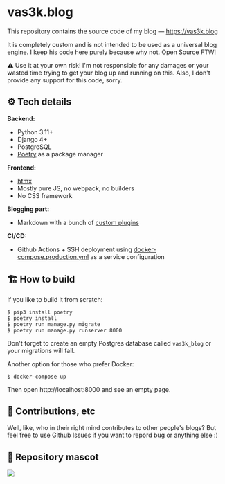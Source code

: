 # vas3k.blog

This repository contains the source code of my blog — https://vas3k.blog

It is completely custom and is not intended to be used as a universal blog engine. I keep his code here purely because why not. Open Source FTW!

⚠️ Use it at your own risk! I'm not responsible for any damages or your wasted time trying to get your blog up and running on this. Also, I don't provide any support for this code, sorry.


## ⚙️ Tech details

**Backend:**
- Python 3.11+
- Django 4+
- PostgreSQL
- [Poetry](https://python-poetry.org/) as a package manager

**Frontend:**
- [htmx](https://htmx.org/)
- Mostly pure JS, no webpack, no builders
- No CSS framework

**Blogging part:**
- Markdown with a bunch of [custom plugins](common/markdown/plugins)

**CI/CD:**
- Github Actions + SSH deployment using [docker-compose.production.yml](docker-compose.production.yml) as a service configuration


## 🏗️ How to build

If you like to build it from scratch:

```
$ pip3 install poetry
$ poetry install
$ poetry run manage.py migrate
$ poetry run manage.py runserver 8000
```

Don't forget to create an empty Postgres database called `vas3k_blog` or your migrations will fail.

Another option for those who prefer Docker:

```
$ docker-compose up
```

Then open http://localhost:8000 and see an empty page.

## 🤔 Contributions, etc

Well, like, who in their right mind contributes to other people's blogs? But feel free to use Github Issues if you want to repord bug or anything else :)
 

## 🧸 Repository mascot

![](https://i.vas3k.ru/dxq.jpg)
